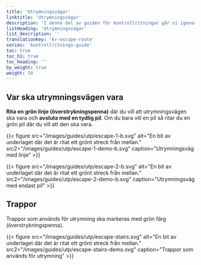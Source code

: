```yaml
---
title: 'Utrymningsvägar'
linktitle: 'Utrymningsvägar'
description: 'I denna del av guiden för kontrollritningar går vi igenom hur du ska markera ut utrymningsvägar'
listHeading: 'Utrymningsvägar'
list_description: ''
translationKey: 'kr-escape-route'
series: 'kontrollritnings-guide'
toc: true
toc_h1: true
toc_heading: ''
by_weight: true
weight: 50
---
```


## Var ska utrymningsvägen vara

**Rita en grön linje (överstrykningspenna)** där du vill att utrymningsvägen ska vara och **avsluta med en tydlig pil**. Om du bara vill en pil så ritar du en grön pil där du vill att den ska vara.

{{< figure src="/images/guides/utp/escape-1-b.svg" alt="En bit av underlaget där det är ritat ett grönt streck från mellan." src2="/images/guides/utp/escape-1-demo-b.svg" caption="Utrymningsväg med linje" >}}

{{< figure src="/images/guides/utp/escape-2-b.svg" alt="En bit av underlaget där det är ritat ett grönt streck från mellan." src2="/images/guides/utp/escape-2-demo-b.svg" caption="Utrymningsväg med endast pil" >}}

## Trappor

Trappor som används för utrymning ska markeras med grön färg (överstrykningspenna).

{{< figure src="/images/guides/utp/escape-stairs.svg" alt="En bit av underlaget där det är ritat ett grönt streck från mellan." src2="/images/guides/utp/escape-stairs-demo.svg" caption="Trappor som används för utrymning" >}}